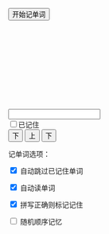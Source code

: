 <div id="wordrecite">
<p>
  <button class="toggle-start btn btn-primary">开始记单词</button>
  <span id="card-summary"></span>
  <div class="card well">
    <p class="text-center" id="content"></p>
  </div>
</p>
<p>
  <div class="form-horizontal">
    <div class="form-group row">
      <div class="col-xs-10">
        <input class="form-control" id="trialtext" type="textbox" />
      </div>
      <div class="checkbox col-xs-2">
        <label>
          <input type="checkbox" id="wordremember">已记住
        </label>
      </div>
    </div>
  </div>
  <div class="row">
    <button class="col-xs-5 toggle-next btn btn-success">下</button>
    <button class="col-xs-2 toggle-previous btn btn-info">上</button>
    <button class="col-xs-5 toggle-next btn btn-success">下</button>
  </div>
</p>

<div class="compact">
  <p>
  记单词选项：
  </p>
  <p>
    <input id="onlyremember" type="checkbox" checked />
    <label for="onlyremember">自动跳过已记住单词</label>
  </p>
  <p>
    <input id="autoreadword" type="checkbox" checked />
    <label for="autoreadword">自动读单词</label>
  </p>
  <p>
    <input id="autoremember" type="checkbox" checked />
    <label for="autoremember">拼写正确则标记记住</label>
  </p>
  <p>
    <input id="shufflewords" type="checkbox" />
    <label for="shufflewords">随机顺序记忆</label>
  </p>
</div>

</div>

<script>
var lessonquizdata = {};
var curlessonquizdata;
$(document).ready(function() {
  var quizdata;
  var quizid;
  var quiznum;
  var quiz;
  function isLocalstorageExist() {
    var mod = 'test';
    try {
        localStorage.setItem(mod, mod);
        localStorage.removeItem(mod);
        return true;
    } catch(e) {
        return false;
    }
  }
  if (!isLocalstorageExist()) {
    $('#onlyremember').prop('disabled', true);
    $('#wordremember').prop('disabled', true);
  }
  var rwords = JSON.parse(localStorage.getItem("rwords"));
  rwords = rwords || {};
  $('button.toggle-start').on('click', function(e) {
    e.preventDefault();
    quizdata = ((lessonquizdata && lessonquizdata["l{{page.lesson}}"])
      || (curlessonquizdata)
      || table.rows({filter: 'applied'}).data().map(function(p) { return { kana: p[0], kanji: p[1], explain: p[3], display: p[4], pos: p[2], rid: p[5] + '|' + p[6]}}))
      .map(function(p) {
        p.kana = japanruby(p.kana);
        p.purekana = p.kana.replace(/[^\u3040-\u309f\u30a0-\u30ff]/g, "");
        p.display = japanruby(p.display);
        var desc = "<span class='japan'>" + (p.kanji == "&nbsp;" ? p.kana : p.display + "<br />" + p.kana) + "</span>";
        desc += "<span class='card-pos'>[" + p.pos + "]</span>";
        desc += "<a href='#' class='read' data-read='"+p.purekana+"'>[读]</a>";
        return { tip: p.explain, desc: desc, read: p.purekana, rem: rwords[p.rid], rid: p.rid }});
    var shufflewords = $('#shufflewords').prop('checked');
    if (shufflewords) quizdata = quizdata.sort(function() { return 0.5 - Math.random() });;
    quizid = -1;
    rollquiz(1);
    displayquiz();
  });
  function displayquiz() {
    $("#content").html(quizid % 2 == 0 ? quiz.tip : quiz.desc);
    $("#card-summary").html((quiznum + 1) + '/' + (quizdata.length));
    $("#wordremember").prop('checked', quiz.rem ? true : false);
  }
  $('#wordremember').change(function() {
    if (this.checked) {
      rwords[quiz.rid] = true;
      quiz.rem = true;
    } else {
      delete rwords[quiz.rid];
      quiz.rem = false;
    }
    localStorage.setItem("rwords", JSON.stringify(rwords));
  });
  function rollquiz(offset) {
    if (quizid + offset < 0 || quizid + offset >= quizdata.length * 2) return;
    var onlyremember = $('#onlyremember').prop('checked');
    var autoreadword = $('#autoreadword').prop('checked');
    do {
      quizid += offset;
      quiznum = Math.floor(quizid / 2);
      quiz = quizdata[quiznum];
      if (quizid % 2 == 0) $('#trialtext').val('');
      if (autoreadword && quizid % 2 != 0) speak(quiz.read);
    } while (quizid > 0 && quizid < quizdata.length * 2 - 1 && onlyremember && quiz.rem);
  }
  function speak(word) {
    if('speechSynthesis' in window){
      var speech = new SpeechSynthesisUtterance(word);
      speech.lang = 'ja-JP';
      window.speechSynthesis.speak(speech);
    }
  }
  $('#trialtext').keypress(function (e) {
    if (e.which == 13) {
      var autoremember = $('#autoremember').prop('checked');
      rollquiz(1);
      displayquiz();
      if (autoremember && $(this).val() == quiz.read) {
        $("#wordremember").prop('checked', true).change();
      }
      return false;
    }
  });
  $('#content').on('click', "a.read", function(e) {
    e.preventDefault();
    speak($(this).data('read'));
  });
  $('button.toggle-next').on('click', function(e) {
    e.preventDefault();
    rollquiz(1);
    displayquiz();
  });
  $('button.toggle-previous').on('click', function(e) {
    e.preventDefault();
    rollquiz(-1);
    displayquiz();
  });
});
</script>
<style>
.card {
  height: 150px;
  width: 100%;
  display: table;
  table-layout: fixed;
}
.card p {
  text-align: center;
  vertical-align: middle;
  display: table-cell;
  font-size: 22px;
}
</style>

